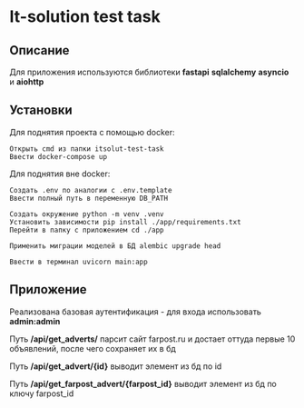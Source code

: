 # It-solution test task

## Описание 

Для приложения используются библиотеки __fastapi__ __sqlalchemy__ __asyncio__ и __aiohttp__ 



## Установки

Для поднятия проекта с помощью docker:

    Открыть cmd из папки itsolut-test-task
    Ввести docker-compose up

Для поднятия вне docker:
    
    Создать .env по аналогии с .env.template 
    Ввести полный путь в переменную DB_PATH 

    Создать окружение python -m venv .venv 
    Установить зависимости pip install ./app/requirements.txt
    Перейти в папку с приложением cd ./app
    
    Применить миграции моделей в БД alembic upgrade head

    Ввести в терминал uvicorn main:app 

## Приложение 

Реализована базовая аутентификация - для входа использовать __admin:admin__

Путь __/api/get_adverts/__ парсит сайт farpost.ru и достает оттуда первые 10 объявлений, после чего сохраняет их в бд

Путь __/api/get_advert/{id}__ выводит элемент из бд по id

Путь __/api/get_farpost_advert/{farpost_id}__ выводит элемент из бд по ключу farpost_id 

